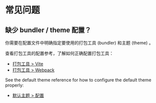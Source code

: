 # 常见问题

## 缺少 bundler / theme 配置？

你需要在配置文件中明确指定要使用的打包工具 (bundler) 和主题 (theme) 。

查看打包工具的配置参考，了解如何正确配置打包工具：

- [打包工具 > Vite](../reference/bundler/vite.md)
- [打包工具 > Webpack](../reference/bundler/webpack.md)

See the default theme reference for how to configure the default theme properly:

- [默认主题 > 配置](../reference/default-theme/config.md)
